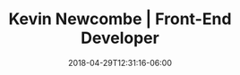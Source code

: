---
title: "Kevin Newcombe | Front-End Developer"
date: 2018-04-29T12:31:16-06:00
draft: false
projects : 
  - title : Webcam air guitar
    img_src : airguitar
    url : https://codepen.io/kevinnewcombe/full/QRZdYP
    launch_date: May 2019
    technology: PoseNet, Tone.js
  - title : Pure CSS Memory Game
    img_src : memory
    url : https://codepen.io/kevinnewcombe/pen/axVVqK
    launch_date: April 2019
    technology: CSS
  # - title : BB-8
  #   img_src : bb8
  #   url : https://threeb8.herokuapp.com/
  #   launch_date: April 2018
  #   technology: three.js, sockets.io
  - title : Elevation Map
    img_src : elevation
    url : https://codepen.io/kevinnewcombe/pen/XMVoKv
    launch_date: March 2017
    technology: three.js
  - title : Animating Perspective
    img_src : perspective
    url : https://codepen.io/kevinnewcombe/pen/ayvBem
    launch_date: July 2017
    technology: javascript, svg, css
  - title : Superman main titles text effect
    img_src : superman
    url : https://codepen.io/kevinnewcombe/pen/aEwNjB
    launch_date: January 2018
    technology: three.js    
---